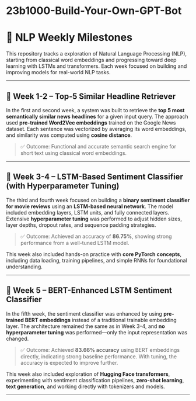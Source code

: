 # 23b1000-Build-Your-Own-GPT-Bot

# 🧠 NLP Weekly Milestones 

This repository tracks a exploration of Natural Language Processing (NLP), starting from classical word embeddings and progressing toward deep learning with LSTMs and transformers. Each week focused on building and improving models for real-world NLP tasks.

---

## 📅 Week 1-2 – Top‑5 Similar Headline Retriever

In the first and second week, a system was built to retrieve the **top 5 most semantically similar news headlines** for a given input query. The approach used **pre-trained Word2Vec embeddings** trained on the Google News dataset. Each sentence was vectorized by averaging its word embeddings, and similarity was computed using **cosine distance**.

> ✅ Outcome: Functional and accurate semantic search engine for short text using classical word embeddings.

---

## 📅 Week 3-4 – LSTM-Based Sentiment Classifier (with Hyperparameter Tuning)

The third and fourth week focused on building a **binary sentiment classifier for movie reviews** using an **LSTM-based neural network**. The model included embedding layers, LSTM units, and fully connected layers. Extensive **hyperparameter tuning** was performed to adjust hidden sizes, layer depths, dropout rates, and sequence padding strategies.

> ✅ Outcome: Achieved an accuracy of **86.75%**, showing strong performance from a well-tuned LSTM model.

This week also included hands-on practice with **core PyTorch concepts**, including data loading, training pipelines, and simple RNNs for foundational understanding.

---

## 📅 Week 5 – BERT-Enhanced LSTM Sentiment Classifier

In the fifth week, the sentiment classifier was enhanced by using **pre-trained BERT embeddings** instead of a traditional trainable embedding layer. The architecture remained the same as in Week 3-4, and **no hyperparameter tuning** was performed—only the input representation was changed.

> ✅ Outcome: Achieved **83.66% accuracy** using BERT embeddings directly, indicating strong baseline performance. With tuning, the accuracy is expected to improve further.

This week also included exploration of **Hugging Face transformers**, experimenting with sentiment classification pipelines, **zero-shot learning**, **text generation**, and working directly with tokenizers and models.

---



